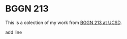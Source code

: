 # BGGN 213

This is a colection of my work from [BGGN 213 at UCSD](https://bioboot.github.io/bggn213_W19/).


add line

